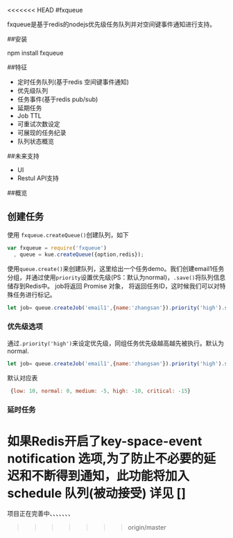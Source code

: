 <<<<<<< HEAD
#fxqueue

fxqueue是基于redis的nodejs优先级任务队列并对空间键事件通知进行支持。

##安装

npm install fxqueue 

##特征 
- 定时任务队列(基于redis 空间键事件通知)
- 优先级队列
- 任务事件(基于redis pub/sub)
- 延期任务
- Job TTL
- 可重试次数设定
- 可展现的任务纪录
- 队列状态概览

##未来支持

- UI
- Restul API支持

##概览

## 创建任务

使用 `fxqueue.createQueue()`创建队列，如下

```js
var fxqueue = require('fxqueue')
  , queue = kue.createQueue({option,redis});
```

使用`queue.create()`来创建队列，这里给出一个任务demo。我们创建email1任务分组，并通过使用`priority`设置优先级(PS：默认为normal)，`.save()`将队列信息储存到Redis中。 job将返回 Promise 对象， 将返回任务ID，这时候我们可以对特殊任务进行标记。
```js
let job= queue.createJob('email1',{name:'zhangsan'}).priority('high').save()
```
### 优先级选项

通过`.priority('high')`来设定优先级，同组任务优先级越高越先被执行。默认为normal.

```js
let job= queue.createJob('email1',{name:'zhangsan'}).priority('high').save()
```

默认对应表

```js
 {low: 10, normal: 0, medium: -5, high: -10, critical: -15}
```

### 延时任务

如果Redis开启了key-space-event notification 选项,为了防止不必要的延迟和不断得到通知，此功能将加入 schedule 队列(被动接受) 详见 []
=======
项目正在完善中、、、、、、、
>>>>>>> origin/master
